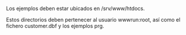 Los ejemplos deben estar ubicados en /srv/www/htdocs.

Estos directorios deben pertenecer al usuario wwwrun:root, así como el fichero customer.dbf y los ejemplos prg.
